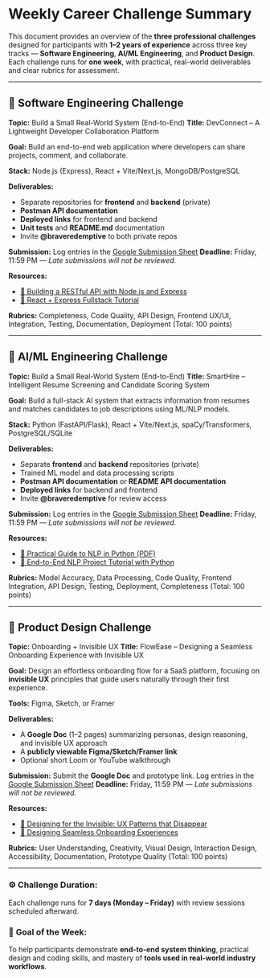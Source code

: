 # Weekly Career Challenge Summary

This document provides an overview of the **three professional challenges** designed for participants with **1–2 years of experience** across three key tracks — **Software Engineering**, **AI/ML Engineering**, and **Product Design**. Each challenge runs for **one week**, with practical, real-world deliverables and clear rubrics for assessment.

---

## 🔹 **Software Engineering Challenge**

**Topic:** Build a Small Real-World System (End-to-End)
**Title:** DevConnect – A Lightweight Developer Collaboration Platform

**Goal:** Build an end-to-end web application where developers can share projects, comment, and collaborate.

**Stack:** Node.js (Express), React + Vite/Next.js, MongoDB/PostgreSQL

**Deliverables:**

* Separate repositories for **frontend** and **backend** (private)
* **Postman API documentation**
* **Deployed links** for frontend and backend
* **Unit tests** and **README.md** documentation
* Invite **@braveredemptive** to both private repos

**Submission:**
Log entries in the [Google Submission Sheet](https://docs.google.com/spreadsheets/d/131My2Yo2ekHu9KR9v0-NOfFENDiNm8rT0UEXBhUrkbc/edit?usp=drivesdk)
**Deadline:** Friday, 11:59 PM — *Late submissions will not be reviewed.*

**Resources:**

* [📘 Building a RESTful API with Node.js and Express](https://www.smashingmagazine.com/2020/04/express-api-backend-project-postgresql/)
* [🎥 React + Express Fullstack Tutorial](https://www.youtube.com/watch?v=Oe421EPjeBE)

**Rubrics:** Completeness, Code Quality, API Design, Frontend UX/UI, Integration, Testing, Documentation, Deployment (Total: 100 points)

---

## 🔹 **AI/ML Engineering Challenge**

**Topic:** Build a Small Real-World System (End-to-End)
**Title:** SmartHire – Intelligent Resume Screening and Candidate Scoring System

**Goal:** Build a full-stack AI system that extracts information from resumes and matches candidates to job descriptions using ML/NLP models.

**Stack:** Python (FastAPI/Flask), React + Vite/Next.js, spaCy/Transformers, PostgreSQL/SQLite

**Deliverables:**

* Separate **frontend** and **backend** repositories (private)
* Trained ML model and data processing scripts
* **Postman API documentation** or **README API documentation**
* **Deployed links** for backend and frontend
* Invite **@braveredemptive** for review access

**Submission:**
Log entries in the [Google Submission Sheet](https://docs.google.com/spreadsheets/d/131My2Yo2ekHu9KR9v0-NOfFENDiNm8rT0UEXBhUrkbc/edit?usp=drivesdk)
**Deadline:** Friday, 11:59 PM — *Late submissions will not be reviewed.*

**Resources:**

* [📘 Practical Guide to NLP in Python (PDF)](https://arxiv.org/pdf/2107.07234.pdf)
* [🎥 End-to-End NLP Project Tutorial with Python](https://www.youtube.com/watch?v=8rjRfW4JM2I)

**Rubrics:** Model Accuracy, Data Processing, Code Quality, Frontend Integration, API Design, Testing, Deployment, Completeness (Total: 100 points)

---

## 🔹 **Product Design Challenge**

**Topic:** Onboarding + Invisible UX
**Title:** FlowEase – Designing a Seamless Onboarding Experience with Invisible UX

**Goal:** Design an effortless onboarding flow for a SaaS platform, focusing on **invisible UX** principles that guide users naturally through their first experience.

**Tools:** Figma, Sketch, or Framer

**Deliverables:**

* A **Google Doc** (1–2 pages) summarizing personas, design reasoning, and invisible UX approach
* A **publicly viewable Figma/Sketch/Framer link**
* Optional short Loom or YouTube walkthrough

**Submission:**
Submit the **Google Doc** and prototype link.
Log entries in the [Google Submission Sheet](https://docs.google.com/spreadsheets/d/131My2Yo2ekHu9KR9v0-NOfFENDiNm8rT0UEXBhUrkbc/edit?usp=drivesdk)
**Deadline:** Friday, 11:59 PM — *Late submissions will not be reviewed.*

**Resources:**

* [📘 Designing for the Invisible: UX Patterns that Disappear](https://uxdesign.cc/designing-for-the-invisible-ux-patterns-that-disappear-21b6a6c0b2b8)
* [🎥 Designing Seamless Onboarding Experiences](https://www.youtube.com/watch?v=0WQbE1z6M9E)

**Rubrics:** User Understanding, Creativity, Visual Design, Interaction Design, Accessibility, Documentation, Prototype Quality (Total: 100 points)

---

### ⚙️ **Challenge Duration:**

Each challenge runs for **7 days (Monday – Friday)** with review sessions scheduled afterward.

### 🧭 **Goal of the Week:**

To help participants demonstrate **end-to-end system thinking**, practical design and coding skills, and mastery of **tools used in real-world industry workflows**.
